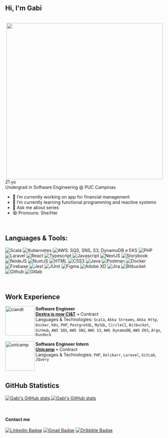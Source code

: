 ## Hi, I'm Gabi
<br />
<img align="right" width="500" src="https://i2.wp.com/allhtaccess.info/wp-content/uploads/2018/03/programming.gif?fit=1281%2C716&ssl=1" />

21 yo
<br />
Undergrad in Software Engineering @ PUC Campinas

- :telescope: I’m currently working on app for financial management
- :seedling: I’m currently learning functional programming and reactive systems
- :speech_balloon: Ask me about series
- :smile: Pronouns: She/Her
<!-- - :thinking_face: I’m looking for help with ... -->
<!-- - :dancers: I’m looking to collaborate on ... -->
<!-- - :mailbox: How to reach me: ... -->
<!-- - :zap: Fun fact: I really don't know why i'm programming, but feels good. -->
<br />

## **Languages & Tools:**  
![Scala](https://img.shields.io/badge/Scala-DC322F?style=for-the-badge&logo=scala&logoColor=white)
![Kubernetes](https://img.shields.io/badge/kubernetes-326ce5.svg?&style=for-the-badge&logo=kubernetes&logoColor=white)
![AWS: SQS, SNS, S3, DynamoDB e EKS](https://img.shields.io/badge/Amazon_AWS-FF9900?style=for-the-badge&logo=amazonaws&logoColor=white)
![PHP](https://img.shields.io/badge/PHP-777BB4?style=for-the-badge&logo=php&logoColor=white)
![Laravel](https://img.shields.io/badge/Laravel-FF2D20?style=for-the-badge&logo=laravel&logoColor=white)
![React](https://img.shields.io/badge/React-20232A?style=for-the-badge&logo=react&logoColor=61DAFB)
![Typescript](https://img.shields.io/badge/TypeScript-007ACC?style=for-the-badge&logo=typescript&logoColor=white)
![Javascript](https://img.shields.io/badge/JavaScript-323330?style=for-the-badge&logo=javascript&logoColor=F7DF1E)
![NextJS](https://img.shields.io/badge/next.js-000000?style=for-the-badge&logo=nextdotjs&logoColor=white)
![Storybook](https://img.shields.io/badge/storybook-FF4785?style=for-the-badge&logo=storybook&logoColor=white)
![NodeJS](https://img.shields.io/badge/Node.js-339933?style=for-the-badge&logo=nodedotjs&logoColor=white)
![NuxtJS](https://img.shields.io/badge/nuxt.js-00C58E?style=for-the-badge&logo=nuxtdotjs&logoColor=white)
![HTML](https://img.shields.io/badge/HTML5-E34F26?style=for-the-badge&logo=html5&logoColor=white)
![CSS3](https://img.shields.io/badge/CSS3-1572B6?style=for-the-badge&logo=css3&logoColor=white)
![Java](https://img.shields.io/badge/Java-ED8B00?style=for-the-badge&logo=java&logoColor=white)
![Postman](https://img.shields.io/badge/Postman-FF6C37?style=for-the-badge&logo=Postman&logoColor=white)
![Docker](https://img.shields.io/badge/Docker-2CA5E0?style=for-the-badge&logo=docker&logoColor=white)
![Firebase](https://img.shields.io/badge/firebase-ffca28?style=for-the-badge&logo=firebase&logoColor=black)
![Jest](https://img.shields.io/badge/Jest-C21325?style=for-the-badge&logo=jest&logoColor=white)
![JUnit](https://img.shields.io/badge/Junit5-25A162?style=for-the-badge&logo=junit5&logoColor=white)
![Figma](https://img.shields.io/badge/Figma-F24E1E?style=for-the-badge&logo=figma&logoColor=white)
![Adobe XD](https://img.shields.io/badge/Adobe%20XD-470137?style=for-the-badge&logo=Adobe%20XD&logoColor=#FF61F6)
![Jira](https://img.shields.io/badge/Jira-0052CC?style=for-the-badge&logo=Jira&logoColor=white)
![Bitbucket](https://img.shields.io/badge/Bitbucket-0747a6?style=for-the-badge&logo=bitbucket&logoColor=white)
![Github](https://img.shields.io/badge/GitHub-100000?style=for-the-badge&logo=github&logoColor=white)
![Gitlab](https://img.shields.io/badge/GitLab-330F63?style=for-the-badge&logo=gitlab&logoColor=white)
<!-- ![Flutter](https://img.shields.io/badge/Flutter-02569B?style=for-the-badge&logo=flutter&logoColor=white) -->
<!-- ![Elixir](https://img.shields.io/badge/Elixir-4B275F?style=for-the-badge&logo=elixir&logoColor=white) -->
<br />

## **Work Experience**

[<img align="left" height="94px" width="94px" alt="ciandt" src="https://encrypted-tbn0.gstatic.com/images?q=tbn:ANd9GcSJKdkxVONTH3-M3EiSGoZGx_Q9vqy78rrVKETeCn247CtJd3QN5EPHuljP9Hm7tBOyvAE&usqp=CAU"/>](https://ciandt.com/)
**Software Engineer** \
[**Dextra is now CI&T**](https://ciandt.com/) • Contract \
Languages & Technologies: `Scala`, `Akka Streams`, `Akka Http`, `Docker`, `K8s`, `PHP`, `PostgreSQL`, `MySQL`, `CircleCI`, `Bitbucket`, `GitHub`, `AWS SQS`, `AWS SNS`, `AWS S3`, `AWS DynamoDB`, `AWS EKS`, `Argo`, `Rundeck`
<!-- Featured Projects: [App](https://dafiti.com.br/) -->

[<img align="left" height="94px" width="94px" alt="unicamp" src="https://encrypted-tbn0.gstatic.com/images?q=tbn:ANd9GcSvujJcOMKWE6nH3_CGfpe3H0QLoga_4-W95-5oeVYpsO-X7SpP80_Z8RdmQureZB3MTpc&usqp=CAU"/>](https://www.unicamp.br/unicamp/)
**Software Engineer Intern** \
[**Unicamp**](https://www.unicamp.br/unicamp/) • Contract \
Languages & Technologies: `PHP`, `Dolibarr`, `Laravel`, `GitLab`, `JQuery` \
<br/>
<br/>

## **GitHub Statistics**

<a href="https://github.com/gabitchian">
  <img align="center" src="https://github-readme-stats.vercel.app/api?username=gabitchian&show_icons=true&theme=radical" alt="Gabi's GitHub stats"/>
</a>

<a href="https://github.com/gabitchian">
 <img align="center" src="https://github-readme-stats.vercel.app/api/top-langs/?username=gabitchian&layout=compact&theme=radical" alt="Gabi's GitHub stats"/>
</a>

[linkedin]: https://www.linkedin.com/in/gabrielatchian/
<br>

#### Contact me

[![Linkedin Badge](https://img.shields.io/badge/-LinkedIn-blue?style=for-the-badge&logo=Linkedin&logoColor=white&link=https://www.linkedin.com/in/gabrielatchian/)](https://www.linkedin.com/in/gabrielatchian/)
[![Gmail Badge](https://img.shields.io/badge/-Gmail-c14438?style=for-the-badge&logo=Gmail&logoColor=white&link=mailto:gftchian0609@gmail.com)](mailto:gftchian0609@gmail.com)
[![Dribbble Badge](https://img.shields.io/badge/Dribbble-EA4C89?style=for-the-badge&logo=dribbble&logoColor=white)](https://dribbble.com/gabitchian)

